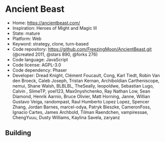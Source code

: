 # Ancient Beast

- Home: https://ancientbeast.com/
- Inspiration: Heroes of Might and Magic III
- State: mature
- Platform: Web
- Keyword: strategy, clone, turn-based
- Code repository: https://github.com/FreezingMoon/AncientBeast.git (@created 2011, @stars 890, @forks 276)
- Code language: JavaScript
- Code license: AGPL-3.0
- Code dependency: Phaser
- Developer: Dread Knight, Clément Foucault, Cong, Karl Tiedt, Robin Van den Broeck, Caleb Joseph, Tristan Kernan, Archiboldian Cartheniscope, nemui, Shane Walsh, BLBLBL, TheSeally, leopoldwe, Sebastian Lugo, Calvin , SlimeTP, yoel123, Max0nyshchenko, Ray Nathan Low, Sean Diamond, Henrik Aarnio, Bruce Olivier, Matt Horning, Janne, Willian Gustavo Veiga, randompast, Raul Humberto Lopez Lopez, Spencer Zhang, Jordan Barnes, marcel-odya, Patryk Bieszke, CameronFoss, Ignacio Cartes, James Archbold, Tilman Raendchen, vampiressae, ChengYuuu, Dusty Williams, Kaylina Savela, zaryanz

## Building
